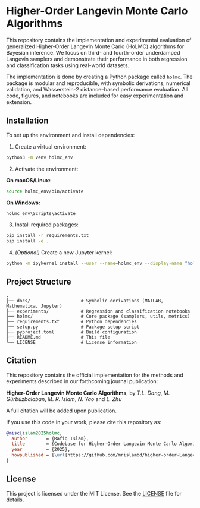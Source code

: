 # Higher-Order Langevin Monte Carlo Algorithms

This repository contains the implementation and experimental evaluation of generalized Higher-Order Langevin Monte Carlo (HoLMC) algorithms for Bayesian inference. We focus on third- and fourth-order underdamped Langevin samplers and demonstrate their performance in both regression and classification tasks using real-world datasets.

The implementation is done by creating a Python package called `holmc`.
The package is modular and reproducible, with symbolic derivations, numerical validation, and Wasserstein-2 distance–based performance evaluation. All code, figures, and notebooks are included for easy experimentation and extension.

## Installation

To set up the environment and install dependencies:

1. Create a virtual environment:

```bash
python3 -m venv holmc_env
```

2. Activate the environment:

**On macOS/Linux:**

```bash
source holmc_env/bin/activate
```

**On Windows:**

```bash
holmc_env\Scripts\activate
```

3. Install required packages:

```bash
pip install -r requirements.txt
pip install -e .
```

4. *(Optional)* Create a new Jupyter kernel:

```bash
python -m ipykernel install --user --name=holmc_env --display-name "holmc_env"
```

## Project Structure

```
.
├── docs/                   # Symbolic derivations (MATLAB, Mathematica, Jupyter)
├── experiments/            # Regression and classification notebooks
├── holmc/                  # Core package (samplers, utils, metrics)
├── requirements.txt        # Python dependencies
├── setup.py                # Package setup script
├── pyproject.toml          # Build configuration
├── README.md               # This file
└── LICENSE                 # License information
```

## Citation

This repository contains the official implementation for the methods and experiments described in our forthcoming journal publication:

**Higher-Order Langevin Monte Carlo Algorithms**, by *T.L. Dang*, *M. Gürbüzbalaban*, *M. R. Islam*, *N. Yao* and *L. Zhu*

A full citation will be added upon publication.

If you use this code in your work, please cite this repository as:

```bibtex
@misc{islam2025holmc,
  author       = {Rafiq Islam},
  title        = {Codebase for Higher-Order Langevin Monte Carlo Algorithms},
  year         = {2025},
  howpublished = {\url{https://github.com/mrislambd/higher-order-Langevin-dynamics}}
}
```

## License

This project is licensed under the MIT License. See the [LICENSE](LICENSE) file for details.

